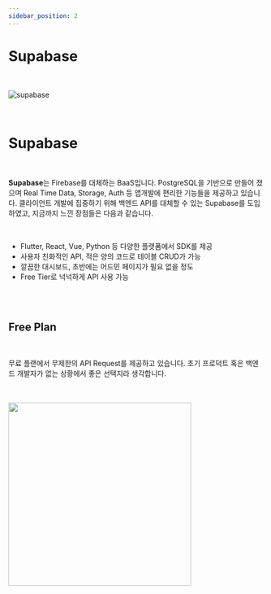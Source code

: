 ```yaml
---
sidebar_position: 2
---
```


# Supabase

<br/>

![supabase](https://cdn-images-1.medium.com/max/1600/1*_5tHd45wRjtvRjmbGw8arQ.jpeg)

<br/>

# Supabase

<br/>

**Supabase**는 Firebase를 대체하는 BaaS입니다. PostgreSQL을 기반으로 만들어 졌으며 Real Time Data, Storage, Auth 등 앱개발에 편리한 기능들을 제공하고 있습니다.
클라이언트 개발에 집중하기 위해 백엔드 API를 대체할 수 있는 Supabase를 도입하였고, 지금까지 느낀 장점들은 다음과 같습니다.

<br/>

- Flutter, React, Vue, Python 등 다양한 플랫폼에서 SDK를 제공
- 사용자 친화적인 API, 적은 양의 코드로 테이블 CRUD가 가능
- 깔끔한 대시보드, 초반에는 어드민 페이지가 필요 없을 정도
- Free Tier로 넉넉하게 API 사용 가능

<br/>
<br/>

## Free Plan

<br/>

무료 플랜에서 무제한의 API Request를 제공하고 있습니다. 초기 프로덕트 혹은 백엔드 개발자가 없는 상황에서 좋은 선택지라 생각합니다.

<br/>
<br/>

<img src="/img/sideproject/insights/supabase_price.png" width="360px"/>

